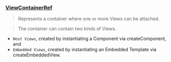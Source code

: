 ### [ViewContainerRef](https://angular.io/api/core/ViewContainerRef)
> Represents a container where one or more Views can be attached.

> The container can contain two kinds of Views. 
* `Host Views`, created by instantiating a Component via createComponent, and 
* `Embedded Views`, created by instantiating an Embedded Template via createEmbeddedView.